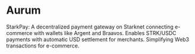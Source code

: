 # Aurum
StarkPay: A decentralized payment gateway on Starknet connecting e-commerce with wallets like Argent and Braavos. Enables STRK/USDC payments with automatic USD settlement for merchants. Simplifying Web3 transactions for e-commerce.
